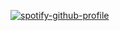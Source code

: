 [![spotify-github-profile](https://spotify-github-profile.kittinanx.com/api/view?uid=karpent22&cover_image=true&theme=novatorem&show_offline=true&background_color=121212&interchange=false&bar_color=53b14f&bar_color_cover=true)](https://spotify-github-profile.kittinanx.com/api/view?uid=karpent22&redirect=true)
